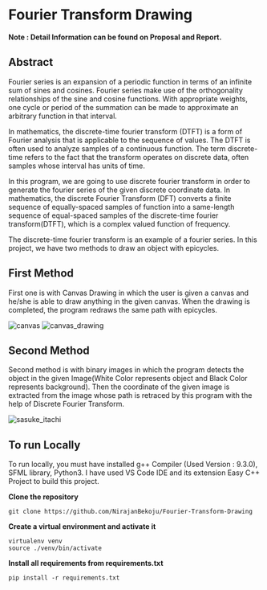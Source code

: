# Fourier Transform Drawing

**Note : Detail Information can be found on Proposal and Report.**

## Abstract
Fourier series is an expansion of a periodic function in terms of an infinite sum of sines and cosines. Fourier series make use of the orthogonality relationships of the sine and cosine functions.  With appropriate weights, one cycle or period of the summation can be made to approximate an arbitrary function in that interval. 

In mathematics, the discrete-time fourier transform (DTFT) is a form of Fourier analysis that is applicable to the sequence of values. The DTFT is often used to analyze samples of a continuous function. The term discrete-time refers to the fact that the transform operates on discrete data, often samples whose interval has units of time.

In this program, we are going to use discrete fourier transform in order to generate the fourier series of the given discrete  coordinate data. 
In mathematics, the discrete Fourier Transform (DFT) converts a finite sequence of equally-spaced samples of function into a same-length sequence of equal-spaced samples of the discrete-time fourier transform(DTFT), which is a complex valued function of frequency.


The discrete-time fourier transform is an example of a fourier series. In this project, we have two methods to draw an object with epicycles. 

## First Method
First one is with Canvas Drawing in which the user is given a canvas and he/she is able to draw anything in the given canvas. When the drawing is completed, the program redraws the same path with epicycles. 

![canvas](https://user-images.githubusercontent.com/56423554/125977411-489ad9bf-2cab-4c58-ba17-e01c9dad8aab.png)
![canvas_drawing](https://user-images.githubusercontent.com/56423554/125977417-9ce30139-92f0-4f10-8731-ec36c080d315.png)

## Second Method
Second method is with binary images in which the program detects the object in the given Image(White Color represents object and Black Color represents background). Then the coordinate of the given image is extracted from the image whose path is retraced by this program with the help of Discrete Fourier Transform.

![sasuke_itachi](https://user-images.githubusercontent.com/56423554/125976641-8d230952-22cd-406f-9ab6-0cfe599f1e3c.png)

## To run Locally
To run locally, you must have installed g++ Compiler (Used Version : 9.3.0), SFML library, Python3. I have used VS Code IDE and its extension Easy C++ Project to build this project.

**Clone the repository**
```
git clone https://github.com/NirajanBekoju/Fourier-Transform-Drawing
```

**Create a virtual environment and activate it**
```
virtualenv venv
source ./venv/bin/activate
```

**Install all requirements from requirements.txt**
```
pip install -r requirements.txt
```





